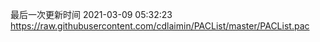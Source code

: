 最后一次更新时间 2021-03-09 05:32:23
https://raw.githubusercontent.com/cdlaimin/PACList/master/PACList.pac

